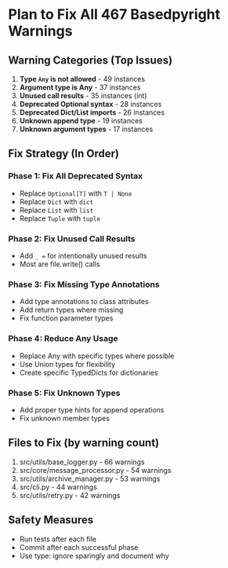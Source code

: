 # Plan to Fix All 467 Basedpyright Warnings

## Warning Categories (Top Issues)

1. **Type `Any` is not allowed** - 49 instances
2. **Argument type is Any** - 37 instances  
3. **Unused call results** - 35 instances (int)
4. **Deprecated Optional syntax** - 28 instances
5. **Deprecated Dict/List imports** - 26 instances
6. **Unknown append type** - 19 instances
7. **Unknown argument types** - 17 instances

## Fix Strategy (In Order)

### Phase 1: Fix All Deprecated Syntax

- Replace `Optional[T]` with `T | None`
- Replace `Dict` with `dict`
- Replace `List` with `list`
- Replace `Tuple` with `tuple`

### Phase 2: Fix Unused Call Results

- Add `_ =` for intentionally unused results
- Most are file.write() calls

### Phase 3: Fix Missing Type Annotations

- Add type annotations to class attributes
- Add return types where missing
- Fix function parameter types

### Phase 4: Reduce Any Usage

- Replace Any with specific types where possible
- Use Union types for flexibility
- Create specific TypedDicts for dictionaries

### Phase 5: Fix Unknown Types

- Add proper type hints for append operations
- Fix unknown member types

## Files to Fix (by warning count)

1. src/utils/base_logger.py - 66 warnings
2. src/core/message_processor.py - 54 warnings
3. src/utils/archive_manager.py - 53 warnings
4. src/cli.py - 44 warnings
5. src/utils/retry.py - 42 warnings

## Safety Measures

- Run tests after each file
- Commit after each successful phase
- Use type: ignore sparingly and document why
